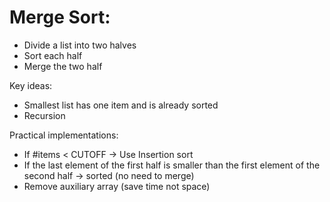 # Merge Sort:
+ Divide a list into two halves
+ Sort each half
+ Merge the two half

Key ideas: 
+ Smallest list has one item and is already sorted
+ Recursion

Practical implementations: 
+ If #items < CUTOFF -> Use Insertion sort
+ If the last element of the first half is smaller than the first element of the second half -> sorted (no need to merge)
+ Remove auxiliary array (save time not space)
